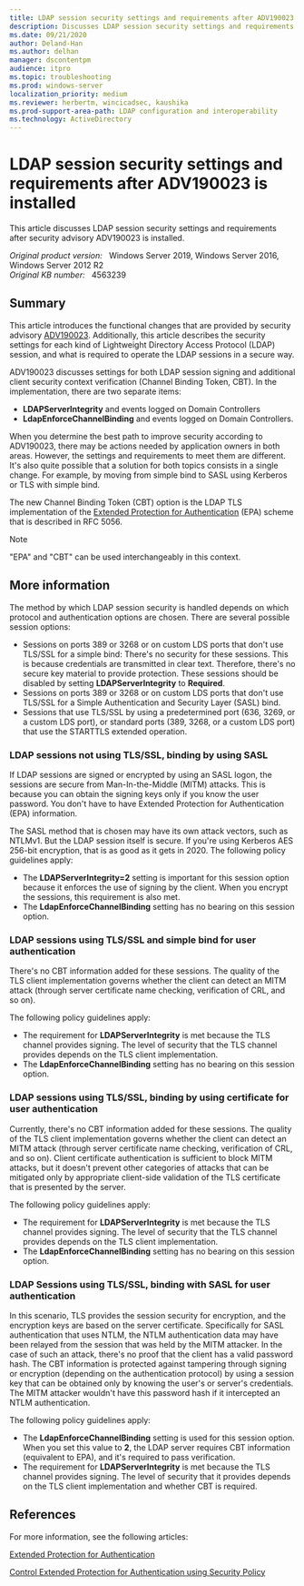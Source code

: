 ```yaml
---
title: LDAP session security settings and requirements after ADV190023
description: Discusses LDAP session security settings and requirements after security advisory ADV190023 is installed.
ms.date: 09/21/2020
author: Deland-Han
ms.author: delhan
manager: dscontentpm
audience: itpro
ms.topic: troubleshooting
ms.prod: windows-server
localization_priority: medium
ms.reviewer: herbertm, wincicadsec, kaushika
ms.prod-support-area-path: LDAP configuration and interoperability
ms.technology: ActiveDirectory
---
```

# LDAP session security settings and requirements after ADV190023 is installed

This article discusses LDAP session security settings and requirements after security advisory ADV190023 is installed.

_Original product version:_ &nbsp; Windows Server 2019, Windows Server 2016, Windows Server 2012 R2  
_Original KB number:_ &nbsp; 4563239

## Summary

This article introduces the functional changes that are provided by security advisory [ADV190023](https://portal.msrc.microsoft.com/security-guidance/advisory/ADV190023). Additionally, this article describes the security settings for each kind of Lightweight Directory Access Protocol (LDAP) session, and what is required to operate the LDAP sessions in a secure way.  

ADV190023 discusses settings for both LDAP session signing and additional client security context verification (Channel Binding Token, CBT). In the implementation, there are two separate items:

- **LDAPServerIntegrity** and events logged on Domain Controllers
- **LdapEnforceChannelBinding** and events logged on Domain Controllers.

When you determine the best path to improve security according to ADV190023, there may be actions needed by application owners in both areas. However, the settings and requirements to meet them are different. It's also quite possible that a solution for both topics consists in a single change. For example, by moving from simple bind to SASL using Kerberos or TLS with simple bind.

The new Channel Binding Token (CBT) option is the LDAP TLS implementation of the [Extended Protection for Authentication](/dotnet/framework/wcf/feature-details/extended-protection-for-authentication-overview) (EPA) scheme that is described in RFC 5056.

> [!NOTE]
> "EPA" and "CBT" can be used interchangeably in this context.

## More information

The method by which LDAP session security is handled depends on which protocol and authentication options are chosen. There are several possible session options:

- Sessions on ports 389 or 3268 or on custom LDS ports that don't use TLS/SSL for a simple bind: There's no security for these sessions. This is because credentials are transmitted in clear text. Therefore, there's no secure key material to provide protection. These sessions should be disabled by setting **LDAPServerIntegrity** to **Required**.
- Sessions on ports 389 or 3268 or on custom LDS ports that don't use TLS/SSL for a Simple Authentication and Security Layer (SASL) bind.
- Sessions that use TLS/SSL by using a predetermined port (636, 3269, or a custom LDS port), or standard ports (389, 3268, or a custom LDS port) that use the STARTTLS extended operation.

### LDAP sessions not using TLS/SSL, binding by using  SASL

If LDAP sessions are signed or encrypted by using an SASL logon, the sessions are secure from Man-In-the-Middle (MITM) attacks. This is because you can obtain the signing keys only if you know the user password. You don't have to have Extended Protection for Authentication (EPA) information.

The SASL method that is chosen may have its own attack vectors, such as NTLMv1. But the LDAP session itself is secure. If you're using Kerberos AES 256-bit encryption, that is as good as it gets in 2020.
The following policy guidelines apply:

- The **LDAPServerIntegrity=2** setting is important for this session option because it enforces the use of signing by the client. When you encrypt the sessions, this requirement is also met.
- The **LdapEnforceChannelBinding** setting has no bearing on this session option.

### LDAP sessions using TLS/SSL and simple bind for user authentication  

There's no CBT information added for these sessions. The quality of the TLS client implementation governs whether the client can detect an MITM attack (through server certificate name checking, verification of CRL, and so on).

The following policy guidelines apply:

- The requirement for **LDAPServerIntegrity** is met because the TLS channel provides signing. The level of security that the TLS channel provides depends on the TLS client implementation.
- The **LdapEnforceChannelBinding** setting has no bearing on this session option.

### LDAP sessions using TLS/SSL, binding by using certificate for user authentication  

Currently, there's no CBT information added for these sessions. The quality of the TLS client implementation governs whether the client can detect an MITM attack (through server certificate name checking, verification of CRL, and so on). Client certificate authentication is sufficient to block MITM attacks, but it doesn't prevent other categories of attacks that can be mitigated only by appropriate client-side validation of the TLS certificate that is presented by the server.

The following policy guidelines apply:

- The requirement for **LDAPServerIntegrity** is met because the TLS channel provides signing. The level of security that the TLS channel provides depends on the TLS client implementation.
- The **LdapEnforceChannelBinding** setting has no bearing on this session option.

### LDAP Sessions using TLS/SSL, binding with SASL for user authentication

In this scenario, TLS provides the session security for encryption, and the encryption keys are based on the server certificate. Specifically for SASL authentication that uses NTLM, the NTLM authentication data may have been relayed from the session that was held by the MITM attacker. In the case of such an attack, there's no proof that the client has a valid password hash.
The CBT information is protected against tampering through signing or encryption (depending on the authentication protocol) by using a session key that can be obtained only by knowing the user's or server's credentials. The MITM attacker wouldn't have this password hash if it intercepted an NTLM authentication.

The following policy guidelines apply:

- The **LdapEnforceChannelBinding** setting is used for this session option. When you set this value to **2**, the LDAP server requires CBT information (equivalent to EPA), and it's required to pass verification.
- The requirement for **LDAPServerIntegrity** is met because the TLS channel provides signing. The level of security that it provides depends on the TLS client implementation and whether CBT is required.

## References

For more information, see the following articles:

[Extended Protection for Authentication](https://msrc-blog.microsoft.com/2009/12/08/extended-protection-for-authentication/)  

[Control Extended Protection for Authentication using Security Policy](/archive/blogs/askds/control-extended-protection-for-authentication-using-security-policy)
